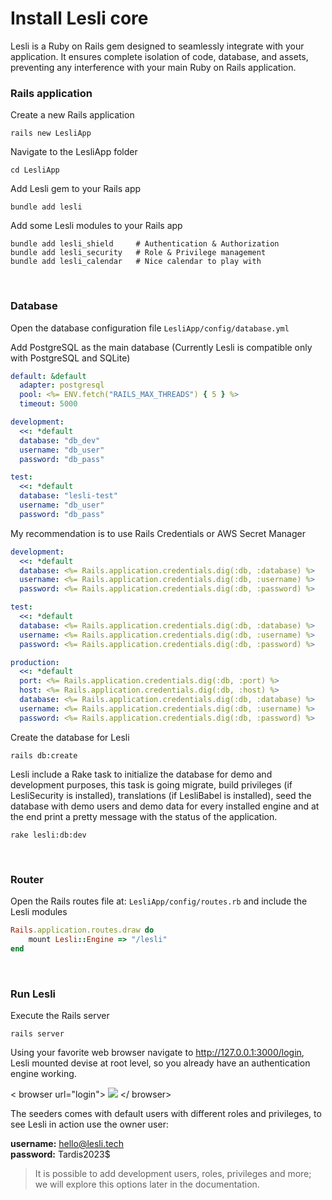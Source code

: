 
# Install Lesli core
Lesli is a Ruby on Rails gem designed to seamlessly integrate with your application. It ensures complete isolation of code, database, and assets, preventing any interference with your main Ruby on Rails application.

### Rails application 

Create a new Rails application

```shell
rails new LesliApp
```

Navigate to the LesliApp folder
```shell
cd LesliApp
```

Add Lesli gem to your Rails app

```shell
bundle add lesli
```

Add some Lesli modules to your Rails app

```shell
bundle add lesli_shield     # Authentication & Authorization
bundle add lesli_security   # Role & Privilege management
bundle add lesli_calendar   # Nice calendar to play with
```

<br/>

### Database 

Open the database configuration file
`LesliApp/config/database.yml`

Add PostgreSQL as the main database (Currently Lesli is compatible only with PostgreSQL and SQLite)
```yml
default: &default
  adapter: postgresql
  pool: <%= ENV.fetch("RAILS_MAX_THREADS") { 5 } %>
  timeout: 5000

development:
  <<: *default
  database: "db_dev"
  username: "db_user"
  password: "db_pass"

test:
  <<: *default
  database: "lesli-test"
  username: "db_user"
  password: "db_pass"
```

My recommendation is to use Rails Credentials or AWS Secret Manager

```yml
development:
  <<: *default
  database: <%= Rails.application.credentials.dig(:db, :database) %>
  username: <%= Rails.application.credentials.dig(:db, :username) %>
  password: <%= Rails.application.credentials.dig(:db, :password) %>

test:
  <<: *default
  database: <%= Rails.application.credentials.dig(:db, :database) %>
  username: <%= Rails.application.credentials.dig(:db, :username) %>
  password: <%= Rails.application.credentials.dig(:db, :password) %>

production:
  <<: *default
  port: <%= Rails.application.credentials.dig(:db, :port) %>
  host: <%= Rails.application.credentials.dig(:db, :host) %>
  database: <%= Rails.application.credentials.dig(:db, :database) %>
  username: <%= Rails.application.credentials.dig(:db, :username) %>
  password: <%= Rails.application.credentials.dig(:db, :password) %>
```

Create the database for Lesli

```shell
rails db:create
```

Lesli include a Rake task to initialize the database for demo and development purposes, this task is going migrate, build privileges (if LesliSecurity is installed), translations (if LesliBabel is installed), seed the database with demo users and demo data for every installed engine and at the end print a pretty message with the status of the application.

```shell
rake lesli:db:dev
```


<br/>

### Router 

Open the Rails routes file at: `LesliApp/config/routes.rb` and include the Lesli modules

```ruby
Rails.application.routes.draw do
    mount Lesli::Engine => "/lesli"
end
```


<br/>

### Run Lesli 

Execute the Rails server

```shell
rails server
```

Using your favorite web browser navigate to <a href="http://127.0.0.1:3000" targer="_blank">http://127.0.0.1:3000/login</a>, Lesli mounted devise at root level, so you already have an authentication engine working.

< browser url="login">
    <img src="/images/engines/security/screenshot-login.png">
</ browser>

The seeders comes with default users with different roles and privileges, to see Lesli in action use the owner user:

__username:__ hello@lesli.tech <br/>
__password:__ Tardis2023$ 


> It is possible to add development users, roles, privileges and more; we will explore this options later in the documentation.



